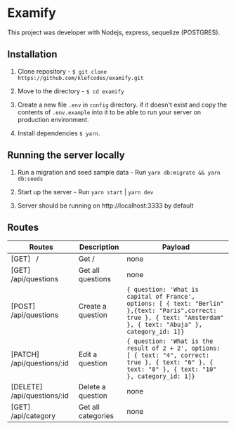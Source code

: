 # Examify

This project was developer with Nodejs, express, sequelize (POSTGRES).

## Installation

1. Clone repository - `$ git clone https://github.com/klefcodes/examify.git`
2. Move to the directory - `$ cd examify`

3. Create a new file `.env` in `config` directory. if it doesn't exist and copy the contents of `.env.example` into it to be able to run your server on production environment.

4. Install dependencies `$ yarn`.

## Running the server locally

1. Run a migration and seed sample data - Run `yarn db:migrate && yarn db:seeds`

2. Start up the server - Run `yarn start` | `yarn dev`

3. Server should be running on http://localhost:3333 by default

## Routes

| Routes                             | Description        | Payload                                                                                                                                                             |
| ---------------------------------- | ------------------ | ------------------------------------------------------------------------------------------------------------------------------------------------------------------- |
| [GET] &nbsp; /                     | Get /              | none                                                                                                                                                                |
| [GET] &nbsp; /api/questions        | Get all questions  | none                                                                                                                                                                |
| [POST] &nbsp; /api/questions       | Create a question  | `{ question: 'What is capital of France', options: [ { text: "Berlin" },{text: "Paris",correct: true }, { text: "Amsterdam" }, { text: "Abuja" }, category_id: 1]}` |
| [PATCH] &nbsp; /api/questions/:id  | Edit a question    | `{ question: 'What is the result of 2 + 2', options: [ { text: "4", correct: true }, { text: "6" }, { text: "8" }, { text: "10" }, category_id: 1]}`                |
| [DELETE] &nbsp; /api/questions/:id | Delete a question  | none                                                                                                                                                                |
| [GET] &nbsp; /api/category         | Get all categories | none                                                                                                                                                                |
